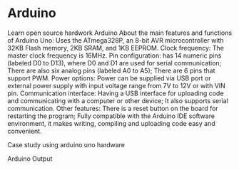 # Arduino
Learn open source hardwork
Arduino
About the main features and functions of Arduino Uno:
Uses the ATmega328P, an 8-bit AVR microcontroller with 32KB Flash memory, 2KB SRAM, and 1KB EEPROM.
Clock frequency: The master clock frequency is 16MHz.  Pin configuration: has 14 numeric pins (labeled D0 to D13), where D0 and D1 are used for serial communication;  There are also six analog pins (labeled A0 to A5);  There are 6 pins that support PWM.
Power options: Power can be supplied via USB port or external power supply with input voltage range from 7V to 12V or with VIN pin.
Communication interface: Having a USB interface for uploading code and communicating with a computer or other device;  It also supports serial communication.
Other features: There is a reset button on the board for restarting the program;  Fully compatible with the Arduino IDE software environment, it makes writing, compiling and uploading code easy and convenient.

Case study using arduino uno hardware

Arduino Output



